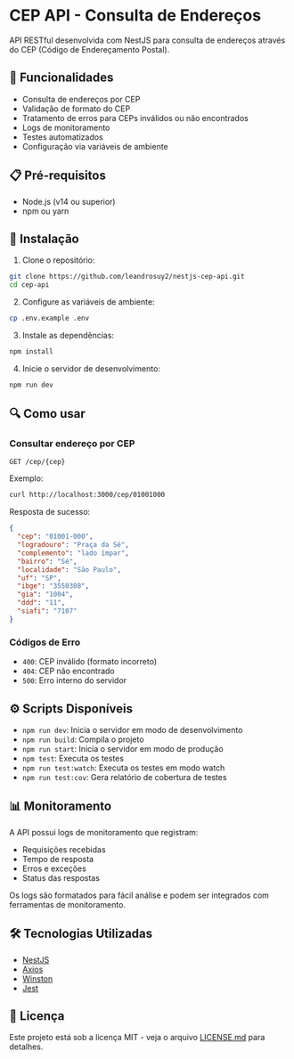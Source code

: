 # CEP API - Consulta de Endereços

API RESTful desenvolvida com NestJS para consulta de endereços através do CEP (Código de Endereçamento Postal).

## 🚀 Funcionalidades

- Consulta de endereços por CEP
- Validação de formato do CEP
- Tratamento de erros para CEPs inválidos ou não encontrados
- Logs de monitoramento
- Testes automatizados
- Configuração via variáveis de ambiente

## 📋 Pré-requisitos

- Node.js (v14 ou superior)
- npm ou yarn

## 🔧 Instalação

1. Clone o repositório:
```bash
git clone https://github.com/leandrosuy2/nestjs-cep-api.git
cd cep-api
```

2. Configure as variáveis de ambiente:
```bash
cp .env.example .env
```

3. Instale as dependências:
```bash
npm install
```

4. Inicie o servidor de desenvolvimento:
```bash
npm run dev
```

## 🔍 Como usar

### Consultar endereço por CEP

```http
GET /cep/{cep}
```

Exemplo:
```bash
curl http://localhost:3000/cep/01001000
```

Resposta de sucesso:
```json
{
  "cep": "01001-000",
  "logradouro": "Praça da Sé",
  "complemento": "lado ímpar",
  "bairro": "Sé",
  "localidade": "São Paulo",
  "uf": "SP",
  "ibge": "3550308",
  "gia": "1004",
  "ddd": "11",
  "siafi": "7107"
}
```

### Códigos de Erro

- `400`: CEP inválido (formato incorreto)
- `404`: CEP não encontrado
- `500`: Erro interno do servidor

## ⚙️ Scripts Disponíveis

- `npm run dev`: Inicia o servidor em modo de desenvolvimento
- `npm run build`: Compila o projeto
- `npm run start`: Inicia o servidor em modo de produção
- `npm test`: Executa os testes
- `npm run test:watch`: Executa os testes em modo watch
- `npm run test:cov`: Gera relatório de cobertura de testes

## 📊 Monitoramento

A API possui logs de monitoramento que registram:
- Requisições recebidas
- Tempo de resposta
- Erros e exceções
- Status das respostas

Os logs são formatados para fácil análise e podem ser integrados com ferramentas de monitoramento.

## 🛠️ Tecnologias Utilizadas

- [NestJS](https://nestjs.com/)
- [Axios](https://axios-http.com/)
- [Winston](https://github.com/winstonjs/winston)
- [Jest](https://jestjs.io/)

## 📄 Licença

Este projeto está sob a licença MIT - veja o arquivo [LICENSE.md](LICENSE.md) para detalhes.
